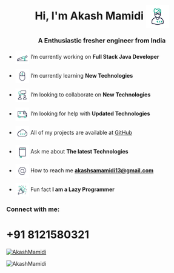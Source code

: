 <h1 align="center">Hi, I'm Akash Mamidi <img height=60 align=center src=assets/pro.gif> </h1>  



<h3 align="center">A Enthusiastic fresher engineer from India</h3>


- <img height=36 align=center src=assets/work3.gif>  I’m currently working on **Full Stack Java Developer**

- <img height=36 align=center src=work2.gif>  I’m currently learning **New Technologies**

- <img height=36 align=center src=assets/colab.gif>  I’m looking to collaborate on **New Technologies**

- <img height=36 align=center src=assets/help.gif>  I’m looking for help with **Updated Technologies**

- <img height=36 align=center src=assets/repo.gif>  All of my projects are available at [GitHub](https://github.com/akashmamidi)

- <img height=36 align=center src=assets/ask.gif>  Ask me about **The latest Technologies**

- <img height=36 align=center src=assets/me3.gif>  How to reach me **akashsamamidi13@gmail.com**

- <img height=36 align=center src=assets/fun.gif> Fun fact **I am a Lazy Programmer**

<h3 align="left">Connect with me:</h3>
<p align="left">
<h1>+91 8121580321</h1>


<a href="https://www.linkedin.com/in/akashmamidi/" target="blank"><img align="center" src="https://raw.githubusercontent.com/rahuldkjain/github-profile-readme-generator/master/src/images/icons/Social/linked-in-alt.svg" alt="AkashMamidi" height="30" width="40" /></a>
</p>

<!--  
<p>&nbsp;<img align="center" src="https://github-readme-stats.vercel.app/api?username=AkashMamidi&show_icons=true&locale=en" alt="AkashMamidi" /></p>

<p><img align="center" src="https://github-readme-streak-stats.herokuapp.com/?user=AkashMamidi&" alt="AkashMamidi" /></p>
-->
<p align="left"> <img src="https://komarev.com/ghpvc/?username=AkashMamidi&label=Profile%20views&color=0e75b6&style=flat" alt="AkashMamidi" /> </p>


<!--  
<p align="left"> <a href="https://github.com/ryo-ma/github-profile-trophy"><img src="https://github-profile-trophy.vercel.app/?username=AkashMamidi" alt="AkashMamidi" /></a> </p>

-->
